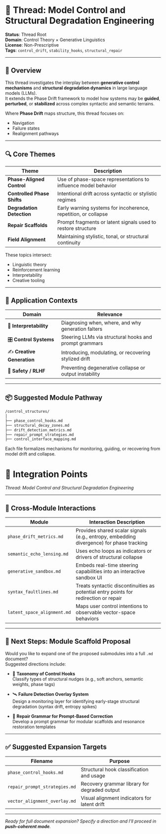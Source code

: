 # 🧬 Thread: Model Control and Structural Degradation Engineering

**Status**: Thread Root  
**Domain**: Control Theory × Generative Linguistics  
**License**: Non-Prescriptive  
**Tags**: `control_drift`, `stability_hooks`, `structural_repair`

---

## 🧭 Overview

This thread investigates the interplay between **generative control mechanisms** and **structural degradation dynamics** in large language models (LLMs).  
It extends the Phase Drift framework to model how systems may be **guided**, **perturbed**, or **stabilized** across complex syntactic and semantic terrains.

Where **Phase Drift** maps structure, this thread focuses on:

- Navigation
- Failure states
- Realignment pathways

---

## 🔍 Core Themes

| Theme                 | Description                                                |
|-----------------------|------------------------------------------------------------|
| **Phase-Aligned Control** | Use of phase-space representations to influence model behavior |
| **Controlled Phase Shifts** | Intentional drift across syntactic or stylistic regimes     |
| **Degradation Detection**  | Early warning systems for incoherence, repetition, or collapse |
| **Repair Scaffolds**       | Prompt fragments or latent signals used to restore structure |
| **Field Alignment**        | Maintaining stylistic, tonal, or structural continuity         |

These topics intersect:

- Linguistic theory  
- Reinforcement learning  
- Interpretability  
- Creative tooling

---

## 🧠 Application Contexts

| Domain             | Relevance                                                             |
|--------------------|-----------------------------------------------------------------------|
| 🧪 **Interpretability** | Diagnosing when, where, and why generation falters                   |
| 🎛️ **Control Systems** | Steering LLMs via structural hooks and prompt grammars              |
| ✍️ **Creative Generation** | Introducing, modulating, or recovering stylized drift              |
| 🔐 **Safety / RLHF**     | Preventing degenerative collapse or output instability             |

---

## 📦 Suggested Module Pathway

```bash
/control_structures/
│
├── phase_control_hooks.md
├── structural_decay_zones.md
├── drift_detection_metrics.md
├── repair_prompt_strategies.md
├── control_interface_mapping.md
```
Each file formalizes mechanisms for monitoring, guiding, or recovering from model drift and collapse.

# 🔗 Integration Points  
_Thread: Model Control and Structural Degradation Engineering_  

---

## 🧭 Cross-Module Interactions

| Module                      | Interaction Description                                                                 |
|-----------------------------|------------------------------------------------------------------------------------------|
| `phase_drift_metrics.md`     | Provides shared scalar signals (e.g., entropy, embedding divergence) for phase tracking |
| `semantic_echo_lensing.md`   | Uses echo loops as indicators or drivers of structural collapse                        |
| `generative_sandbox.md`      | Embeds real-time steering capabilities into an interactive sandbox UI                  |
| `syntax_faultlines.md`       | Treats syntactic discontinuities as potential entry points for redirection or repair    |
| `latent_space_alignment.md`  | Maps user control intentions to observable vector-space behaviors                       |

---

## 🧩 Next Steps: Module Scaffold Proposal

Would you like to expand one of the proposed submodules into a full `.md` document?  
Suggested directions include:

- 🧱 **Taxonomy of Control Hooks**  
  Classify types of structural nudges (e.g., soft anchors, semantic weights, phase tags)

- 🛰️ **Failure Detection Overlay System**  
  Design a monitoring layer for identifying early-stage structural degradation (syntax drift, entropy spikes)

- 🧬 **Repair Grammar for Prompt-Based Correction**  
  Develop a prompt grammar for modular scaffolds and resonance restoration templates

---

## ✅ Suggested Expansion Targets

| Filename                     | Purpose                                         |
|------------------------------|-------------------------------------------------|
| `phase_control_hooks.md`      | Structural hook classification and usage        |
| `repair_prompt_strategies.md`| Recovery grammar library for degraded output     |
| `vector_alignment_overlay.md`| Visual alignment indicators for latent drift     |

---

_Ready for full document expansion? Specify a direction and I’ll proceed in **push-coherent mode**._
